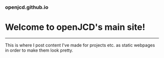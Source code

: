 ### openjcd.github.io
# Welcome to openJCD's main site!
---
This is where I post content I've made for projects etc. as static webpages in order to make them look pretty.